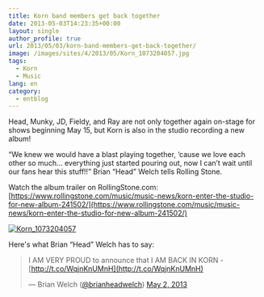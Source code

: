 ```yaml
---
title: Korn band members get back together
date: 2013-05-03T14:23:35+00:00
layout: single
author_profile: true
url: 2013/05/03/korn-band-members-get-back-together/
image: /images/sites/4/2013/05/Korn_1073204057.jpg
tags:
  - Korn
  - Music
lang: en
category: 
  - entblog
---
```

Head, Munky, JD, Fieldy, and Ray are not only together again on-stage for shows beginning May 15, but Korn is also in the studio recording a new album!

“We knew we would have a blast playing together, ‘cause we love each other so much… everything just started pouring out, now I can’t wait until our fans hear this stuff!!” Brian “Head” Welch tells Rolling Stone.

Watch the album trailer on RollingStone.com:  
[https://www.rollingstone.com/music/music-news/korn-enter-the-studio-for-new-album-241502/](https://www.rollingstone.com/music/music-news/korn-enter-the-studio-for-new-album-241502/)

[![Korn_1073204057](/images/2013/05/Korn_1073204057.jpg)](/images/2013/05/Korn_1073204057.jpg)

Here's what Brian “Head” Welch has to say:

> I AM VERY PROUD to announce that I AM BACK IN KORN - [http://t.co/WqjnKnUMnH](http://t.co/WqjnKnUMnH)
>
> — Brian Welch ([@brianheadwelch](https://twitter.com/brianheadwelch)) [May 2, 2013](https://twitter.com/brianheadwelch/status/330056895878529024)
